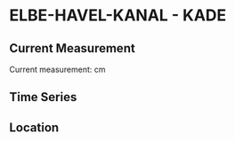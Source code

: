 # ELBE-HAVEL-KANAL - KADE

## Current Measurement

Current measurement: <Value topic="rivers/pegel-online/EHK/KADE/measurementValue"/> cm

## Time Series

<TimeSeries topic="rivers/pegel-online/EHK/KADE/measurementValue" period="week" />

## Location

<WorldMap>
  <Marker lat="52.39704872511039" lon="12.279351110358599" labelTopic="rivers/pegel-online/EHK/KADE" />
</WorldMap>
